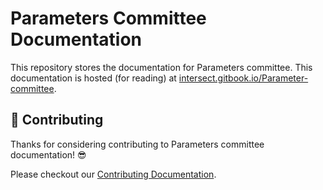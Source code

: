 # Parameters Committee Documentation

This repository stores the documentation for Parameters committee.
This documentation is hosted (for reading) at [intersect.gitbook.io/Parameter-committee]([https://intersect.gitbook.io/Parameter-committee]).

## 🤝 Contributing

Thanks for considering contributing to Parameters committee documentation! 😎

Please checkout our [Contributing Documentation](./CONTRIBUTING.md).
